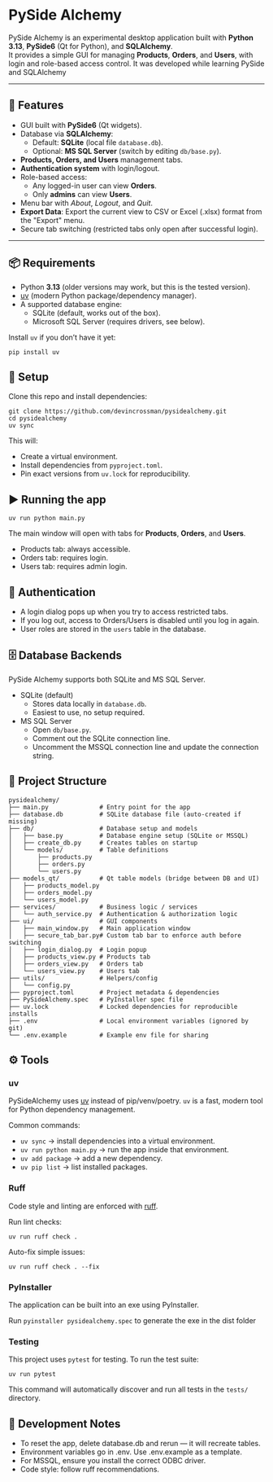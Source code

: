# PySide Alchemy

PySide Alchemy is an experimental desktop application built with **Python 3.13**, **PySide6** (Qt for Python), and **SQLAlchemy**.  
It provides a simple GUI for managing **Products**, **Orders**, and **Users**, with login and role-based access control. It was developed while
learning PySide and SQLAlchemy

---

## 🚀 Features
- GUI built with **PySide6** (Qt widgets).
- Database via **SQLAlchemy**:
  - Default: **SQLite** (local file `database.db`).
  - Optional: **MS SQL Server** (switch by editing `db/base.py`).
- **Products, Orders, and Users** management tabs.
- **Authentication system** with login/logout.
- Role-based access:
  - Any logged-in user can view **Orders**.
  - Only **admins** can view **Users**.
- Menu bar with *About*, *Logout*, and *Quit*.
- **Export Data**: Export the current view to CSV or Excel (.xlsx) format from the "Export" menu.
- Secure tab switching (restricted tabs only open after successful login).

---

## 📦 Requirements
- Python **3.13** (older versions may work, but this is the tested version).
- [uv](https://github.com/astral-sh/uv) (modern Python package/dependency manager).
- A supported database engine:
  - SQLite (default, works out of the box).
  - Microsoft SQL Server (requires drivers, see below).

Install `uv` if you don’t have it yet:

```
pip install uv
```

## 🔧 Setup
Clone this repo and install dependencies:

```
git clone https://github.com/devincrossman/pysidealchemy.git
cd pysidealchemy
uv sync
```

This will:

- Create a virtual environment.
- Install dependencies from `pyproject.toml`.
- Pin exact versions from `uv.lock` for reproducibility.

## ▶️ Running the app
```
uv run python main.py
```

The main window will open with tabs for **Products**, **Orders**, and **Users**.

- Products tab: always accessible.
- Orders tab: requires login.
- Users tab: requires admin login.

## 🔑 Authentication
- A login dialog pops up when you try to access restricted tabs.
- If you log out, access to Orders/Users is disabled until you log in again.
- User roles are stored in the `users` table in the database.

## 🗄️ Database Backends
PySide Alchemy supports both SQLite and MS SQL Server.

- SQLite (default)
    - Stores data locally in `database.db`.
    - Easiest to use, no setup required.
- MS SQL Server
    - Open `db/base.py`.
    - Comment out the SQLite connection line.
    - Uncomment the MSSQL connection line and update the connection string.

## 📂 Project Structure
```
pysidealchemy/
├── main.py              # Entry point for the app
├── database.db          # SQLite database file (auto-created if missing)
├── db/                  # Database setup and models
│   ├── base.py          # Database engine setup (SQLite or MSSQL)
│   ├── create_db.py     # Creates tables on startup
│   └── models/          # Table definitions
│       ├── products.py
│       ├── orders.py
│       └── users.py
├── models_qt/           # Qt table models (bridge between DB and UI)
│   ├── products_model.py
│   ├── orders_model.py
│   └── users_model.py
├── services/            # Business logic / services
│   └── auth_service.py  # Authentication & authorization logic
├── ui/                  # GUI components
│   ├── main_window.py   # Main application window
│   ├── secure_tab_bar.py# Custom tab bar to enforce auth before switching
│   ├── login_dialog.py  # Login popup
│   ├── products_view.py # Products tab
│   ├── orders_view.py   # Orders tab
│   └── users_view.py    # Users tab
├── utils/               # Helpers/config
│   └── config.py
├── pyproject.toml       # Project metadata & dependencies
├── PySideAlchemy.spec   # PyInstaller spec file
├── uv.lock              # Locked dependencies for reproducible installs
├── .env                 # Local environment variables (ignored by git)
└── .env.example         # Example env file for sharing
```
## ⚙️ Tools
### uv
PySideAlchemy uses [uv](https://github.com/astral-sh/uv) instead of pip/venv/poetry.
`uv` is a fast, modern tool for Python dependency management.

Common commands:

- `uv sync` → install dependencies into a virtual environment.
- `uv run python main.py` → run the app inside that environment.
- `uv add package` → add a new dependency.
- `uv pip list` → list installed packages.

### Ruff
Code style and linting are enforced with [ruff](https://docs.astral.sh/ruff/).

Run lint checks:

```
uv run ruff check .
```
Auto-fix simple issues:

```
uv run ruff check . --fix
```

### PyInstaller
The application can be built into an exe using PyInstaller.

Run `pyinstaller pysidealchemy.spec` to generate the exe in the dist folder

### Testing
This project uses `pytest` for testing. To run the test suite:

```
uv run pytest
```

This command will automatically discover and run all tests in the `tests/` directory.

## 🌱 Development Notes
- To reset the app, delete database.db and rerun — it will recreate tables.
- Environment variables go in .env. Use .env.example as a template.
- For MSSQL, ensure you install the correct ODBC driver.
- Code style: follow ruff recommendations.
